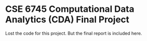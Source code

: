 # CSE 6745 Computational Data Analytics (CDA) Final Project

Lost the code for this project.  But the final report is included here.  
